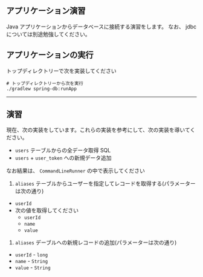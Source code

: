アプリケーション演習
---

Java アプリケーションからデータベースに接続する演習をします。
なお、 jdbc については別途勉強してください。

アプリケーションの実行
---

トップディレクトリーで次を実装してください

```shell
# トップディレクトリーから次を実行
./gradlew spring-db:runApp
```

---

演習
---

現在、次の実装をしています。これらの実装を参考にして、次の実装を導いてください。

* `users` テーブルからの全データ取得 SQL
* `users` + `user_token` への新規データ追加

なお結果は、 `CommandLineRunner` の中で表示してください

1. `aliases` テーブルからユーザーを指定してレコードを取得する(パラメーターは次の通り)
  * `userId`
  * 次の値を取得してください
    * `userId`
    * `name`
    * `value`
1. `aliases` デーブルへの新規レコードの追加(パラメーターは次の通り)
  * `userId` - `long`
  * `name` - `String`
  * `value` - `String`


